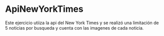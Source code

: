 
# ApiNewYorkTimes

Este ejercicio utiiza la api del New York Times y se realizó una limitación de 5 noticias por busqueda y cuenta con las imagenes de cada noticia.
